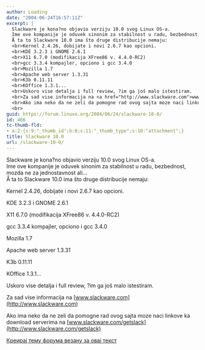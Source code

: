 ```yaml
---
author: Loading
date: "2004-06-24T16:57:11Z"
excerpt: |
  Slackware je kona?no objavio verziju 10.0 svog Linux OS-a.
  Ime ove kompanije je oduvek sinonim za stabilnost u radu, bezbednost, mozda ne za jednostavnost ali...
  Å ta to Slackware 10.0 ima što druge distribucije nemaju:
  <br>Kernel 2.4.26, dobijate i novi 2.6.7 kao opcioni.
  <br>KDE 3.2.3 i GNOME 2.6.1
  <br>X11 6.7.0 (modifikacija XFree86 v. 4.4.0-RC2)
  <br>gcc 3.3.4 kompajler, opciono i gcc 3.4.0
  <br>Mozilla 1.7
  <br>Apache web server 1.3.31
  <br>K3b 0.11.11
  <br>KOffice 1.3.1...
  <br>Uskoro vise detalja i full review, ?im ga još malo istestiram.
  <br>Za sad vise informacija na <a href="http://www.slackware.com">www.slackware.com</a>
  <br>Ako ima neko da ne zeli da pomogne rad ovog sajta moze naci linkove ka download serverima na <a href="http://www.slackware.com/getslack">www.slackware.com/getslack</a>
  <br>
guid: https://forum.linuxo.org/2004/06/24/slackware-10-0/
id: 466
tc-thumb-fld:
- a:2:{s:9:"_thumb_id";b:0;s:11:"_thumb_type";s:10:"attachment";}
title: Slackware 10.0
url: /slackware-10-0/
---
```

Slackware je kona?no objavio verziju 10.0 svog Linux OS-a.  
Ime ove kompanije je oduvek sinonim za stabilnost u radu, bezbednost, mozda ne za jednostavnost ali&#8230;  
Å ta to Slackware 10.0 ima što druge distribucije nemaju:  
  
Kernel 2.4.26, dobijate i novi 2.6.7 kao opcioni.  
  
KDE 3.2.3 i GNOME 2.6.1  
  
X11 6.7.0 (modifikacija XFree86 v. 4.4.0-RC2)  
  
gcc 3.3.4 kompajler, opciono i gcc 3.4.0  
  
Mozilla 1.7  
  
Apache web server 1.3.31  
  
K3b 0.11.11  
  
KOffice 1.3.1&#8230;  
  
Uskoro vise detalja i full review, ?im ga još malo istestiram.  
  
Za sad vise informacija na [www.slackware.com](http://www.slackware.com)  
  
Ako ima neko da ne zeli da pomogne rad ovog sajta moze naci linkove ka download serverima na [www.slackware.com/getslack](http://www.slackware.com/getslack)  
  
<!--break-->

[Креирај тему форума везану за овај текст](https://linuxo.org/nova-tema-na-forumu/?se_pid=466)